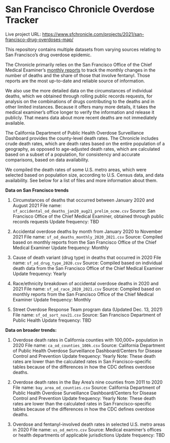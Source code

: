 # San Francisco Chronicle Overdose Tracker

Live project URL: https://www.sfchronicle.com/projects/2021/san-francisco-drug-overdoses-map/

This repository contains multiple datasets from varying sources relating to San Francisco’s drug overdose epidemic.

The Chronicle primarily relies on the San Francisco Office of the Chief Medical Examiner’s [monthly reports](https://sf.gov/resource/2020/ocme-accidental-overdose-reports) to track the monthly changes in the number of deaths and the share of those that involve fentanyl. Those reports are the most up-to-date and reliable source of information.

We also use the more detailed data on the circumstances of individual deaths, which we obtained through rolling public records requests, for analysis on the combinations of drugs contributing to the deaths and in other limited instances. Because it offers many more details, it takes the medical examiner’s office longer to verify the information and release it publicly. That means data about more recent deaths are not immediately available.

The California Department of Public Health Overdose Surveillance Dashboard provides the county-level death rates. The Chronicle includes crude death rates, which are death rates based on the entire population of a geography, as opposed to age-adjusted death rates, which are calculated based on a subset of a population, for consistency and accurate comparisons, based on data availability.

We compiled the death rates of some U.S. metro areas, which were selected based on population size, according to U.S. Census data, and data availability. See below for a list of files and more information about them.


**Data on San Francisco trends**

1. Circumstances of deaths that occurred between January 2020 and August 2021
File name: `sf_accidental_od_deaths_jan20_aug21_prelim_ocme.csv`
Source: San Francisco Office of the Chief Medical Examiner, obtained through public records requests
Update frequency: TBD

2. Accidental overdose deaths by month from January 2020 to November 2021
File name: `sf_od_deaths_monthly_2020_2021.csv`
Source: Compiled based on monthly reports from the San Francisco Office of the Chief Medical Examiner
Update frequency: Monthly

3. Cause of death variant (drug type) in deaths that occurred in 2020
File name: `sf_od_drug_type_2020.csv`
Source: Compiled based on individual death data from the San Francisco Office of the Chief Medical Examiner
Update frequency: Yearly

4. Race/ethnicity breakdown of accidental overdose deaths in 2020 and 2021
File name: `sf_od_race_2020_2021.csv`
Source: Compiled based on monthly reports from the San Francisco Office of the Chief Medical Examiner
Update frequency: Monthly

5. Street Overdose Response Team program data (Updated Dec. 13, 2021)
File name: `sf_od_sort_nov21.csv`
Source: San Francisco Department of Public Health
Update frequency: TBD

**Data on broader trends:**

1. Overdose death rates in California counties with 100,000+ population in 2020
File name: `ca_od_counties_100k.csv`
Source: California Department of Public Health Overdose Surveillance Dashboard/Centers for Disease Control and Prevention
Update frequency: Yearly
Note: These death rates are lower than the calculated rates in San Francisco-specific tables because of the differences in how the CDC defines overdose deaths.

2. Overdose death rates in the Bay Area’s nine counties from 2011 to 2020
File name: `bay_area_od_counties.csv`
Source: California Department of Public Health Overdose Surveillance Dashboard/Centers for Disease Control and Prevention
Update frequency: Yearly
Note: These death rates are lower than the calculated rates in San Francisco-specific tables because of the differences in how the CDC defines overdose deaths.

3. Overdose and fentanyl-involved death rates in selected U.S. metro areas in 2020
File name: `us_od_metro.csv`
Source: Medical examiner’s offices or health departments of applicable jurisdictions
Update frequency: TBD
